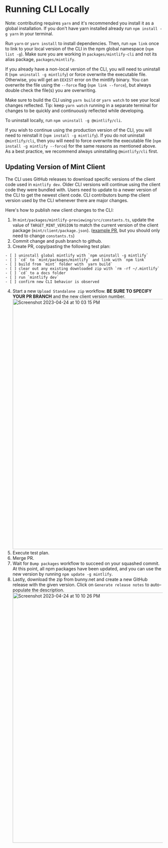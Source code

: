 # Running CLI Locally

Note: contributing requires `yarn` and it's recommended you install it as a global installation. If you don't have yarn installed already run `npm install -g yarn` in your terminal.

Run `yarn` or `yarn install` to install dependencies. Then, run `npm link` once to link to your local version of the CLI in the npm global namespace (`npm list -g`). Make sure you are working in `packages/mintlify-cli` and not its alias package, `packages/mintlify`.

If you already have a non-local version of the CLI, you will need to uninstall it (`npm uninstall -g mintlify`) or force overwrite the executable file. Otherwise, you will get an `EEXIST` error on the mintlify binary. You can overwrite the file using the `--force` flag (`npm link --force`), but always double check the file(s) you are overwriting.

Make sure to build the CLI using `yarn build` or `yarn watch` to see your local changes reflected. Tip: keep `yarn watch` running in a separate terminal for changes to be quickly and continuously reflected while developing.

To uninstall locally, run `npm uninstall -g @mintlify/cli`.

If you wish to continue using the production version of the CLI, you will need to reinstall it (`npm install -g mintlify`). If you do not uninstall `@mintlify/cli`, then you will need to force overwrite the executable file (`npm install -g mintlify --force`) for the same reasons as mentioned above. As a best practice, we recommend always uninstalling `@mintlify/cli` first.

## Updating Version of Mint Client

The CLI uses GitHub releases to download specific versions of the client code used in `mintlify dev`. Older CLI versions will continue using the client code they were bundled with. Users need to update to a newer version of the CLI to get the newest client code. CLI contributors bump the client version used by the CLI whenever there are major changes.

Here's how to publish new client changes to the CLI:

1. In `mint/packages/mintlify-previewing/src/constants.ts`, update the value of `TARGET_MINT_VERSION` to match the current version of the client package (`mint/client/package.json`). ([example PR](https://github.com/mintlify/mint/pull/770/files#diff-d8424b340a10b1927bea6b52668d2d83dd49e0c563dde8716274a639edac8a9f), but you should only need to change `constants.ts`)
2. Commit change and push branch to github.
3. Create PR, copy/pasting the following test plan:

```
- [ ] uninstall global mintlify with `npm uninstall -g mintlify`
- [ ] `cd` to `mint/packages/mintlify` and link with `npm link`
- [ ] build from `mint` folder with `yarn build`
- [ ] clear out any existing downloaded zip with `rm -rf ~/.mintlify`
- [ ] `cd` to a docs folder
- [ ] run `mintlify dev`
- [ ] confirm new CLI behavior is observed
```

4. Start a new `Upload Standalone zip` workflow. **BE SURE TO SPECIFY YOUR PR BRANCH** and the new client version number.
   <img width="800" alt="Screenshot 2023-04-24 at 10 03 15 PM" src="https://user-images.githubusercontent.com/63772591/234178961-ab33c765-8b42-41e8-942f-f0a929d7abbf.png">
5. Execute test plan.
6. Merge PR.
7. Wait for `Bump packages` workflow to succeed on your squashed commit. At this point, all npm packages have been updated, and you can use the new version by running `npm update -g mintlify`.
8. Lastly, download the zip from bunny.net and create a new GitHub release with the given version. Click on `Generate release notes` to auto-populate the description.
   <img width="800" alt="Screenshot 2023-04-24 at 10 10 26 PM" src="https://user-images.githubusercontent.com/63772591/234179953-9d0976db-9a3b-4678-b844-245b95385671.png">
